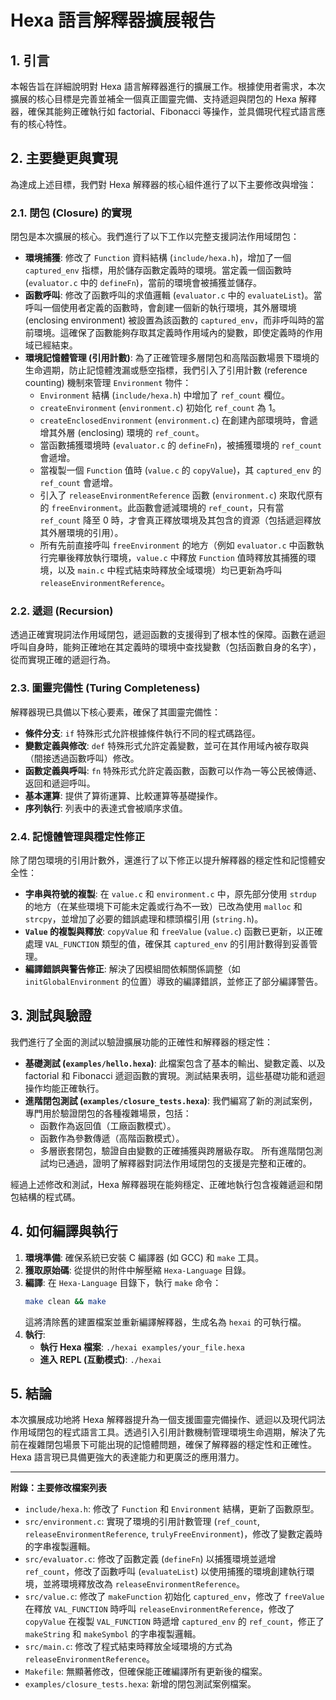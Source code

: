 # Hexa 語言解釋器擴展報告

## 1. 引言

本報告旨在詳細說明對 Hexa 語言解釋器進行的擴展工作。根據使用者需求，本次擴展的核心目標是完善並補全一個真正圖靈完備、支持遞迴與閉包的 Hexa 解釋器，確保其能夠正確執行如 factorial、Fibonacci 等操作，並具備現代程式語言應有的核心特性。

## 2. 主要變更與實現

為達成上述目標，我們對 Hexa 解釋器的核心組件進行了以下主要修改與增強：

### 2.1. 閉包 (Closure) 的實現

閉包是本次擴展的核心。我們進行了以下工作以完整支援詞法作用域閉包：

*   **環境捕獲**: 修改了 `Function` 資料結構 (`include/hexa.h`)，增加了一個 `captured_env` 指標，用於儲存函數定義時的環境。當定義一個函數時 (`evaluator.c` 中的 `defineFn`)，當前的環境會被捕獲並儲存。
*   **函數呼叫**: 修改了函數呼叫的求值邏輯 (`evaluator.c` 中的 `evaluateList`)。當呼叫一個使用者定義的函數時，會創建一個新的執行環境，其外層環境 (enclosing environment) 被設置為該函數的 `captured_env`，而非呼叫時的當前環境。這確保了函數能夠存取其定義時作用域內的變數，即使定義時的作用域已經結束。
*   **環境記憶體管理 (引用計數)**: 為了正確管理多層閉包和高階函數場景下環境的生命週期，防止記憶體洩漏或懸空指標，我們引入了引用計數 (reference counting) 機制來管理 `Environment` 物件：
    *   `Environment` 結構 (`include/hexa.h`) 中增加了 `ref_count` 欄位。
    *   `createEnvironment` (`environment.c`) 初始化 `ref_count` 為 1。
    *   `createEnclosedEnvironment` (`environment.c`) 在創建內部環境時，會遞增其外層 (enclosing) 環境的 `ref_count`。
    *   當函數捕獲環境時 (`evaluator.c` 的 `defineFn`)，被捕獲環境的 `ref_count` 會遞增。
    *   當複製一個 `Function` 值時 (`value.c` 的 `copyValue`)，其 `captured_env` 的 `ref_count` 會遞增。
    *   引入了 `releaseEnvironmentReference` 函數 (`environment.c`) 來取代原有的 `freeEnvironment`。此函數會遞減環境的 `ref_count`，只有當 `ref_count` 降至 0 時，才會真正釋放環境及其包含的資源（包括遞迴釋放其外層環境的引用）。
    *   所有先前直接呼叫 `freeEnvironment` 的地方（例如 `evaluator.c` 中函數執行完畢後釋放執行環境，`value.c` 中釋放 `Function` 值時釋放其捕獲的環境，以及 `main.c` 中程式結束時釋放全域環境）均已更新為呼叫 `releaseEnvironmentReference`。

### 2.2. 遞迴 (Recursion)

透過正確實現詞法作用域閉包，遞迴函數的支援得到了根本性的保障。函數在遞迴呼叫自身時，能夠正確地在其定義時的環境中查找變數（包括函數自身的名字），從而實現正確的遞迴行為。

### 2.3. 圖靈完備性 (Turing Completeness)

解釋器現已具備以下核心要素，確保了其圖靈完備性：

*   **條件分支**: `if` 特殊形式允許根據條件執行不同的程式碼路徑。
*   **變數定義與修改**: `def` 特殊形式允許定義變數，並可在其作用域內被存取與（間接透過函數呼叫）修改。
*   **函數定義與呼叫**: `fn` 特殊形式允許定義函數，函數可以作為一等公民被傳遞、返回和遞迴呼叫。
*   **基本運算**: 提供了算術運算、比較運算等基礎操作。
*   **序列執行**: 列表中的表達式會被順序求值。

### 2.4. 記憶體管理與穩定性修正

除了閉包環境的引用計數外，還進行了以下修正以提升解釋器的穩定性和記憶體安全性：

*   **字串與符號的複製**: 在 `value.c` 和 `environment.c` 中，原先部分使用 `strdup` 的地方（在某些環境下可能未定義或行為不一致）已改為使用 `malloc` 和 `strcpy`，並增加了必要的錯誤處理和標頭檔引用 (`string.h`)。
*   **`Value` 的複製與釋放**: `copyValue` 和 `freeValue` (`value.c`) 函數已更新，以正確處理 `VAL_FUNCTION` 類型的值，確保其 `captured_env` 的引用計數得到妥善管理。
*   **編譯錯誤與警告修正**: 解決了因模組間依賴關係調整（如 `initGlobalEnvironment` 的位置）導致的編譯錯誤，並修正了部分編譯警告。

## 3. 測試與驗證

我們進行了全面的測試以驗證擴展功能的正確性和解釋器的穩定性：

*   **基礎測試 (`examples/hello.hexa`)**: 此檔案包含了基本的輸出、變數定義、以及 factorial 和 Fibonacci 遞迴函數的實現。測試結果表明，這些基礎功能和遞迴操作均能正確執行。
*   **進階閉包測試 (`examples/closure_tests.hexa`)**: 我們編寫了新的測試案例，專門用於驗證閉包的各種複雜場景，包括：
    *   函數作為返回值（工廠函數模式）。
    *   函數作為參數傳遞（高階函數模式）。
    *   多層嵌套閉包，驗證自由變數的正確捕獲與跨層級存取。
    所有進階閉包測試均已通過，證明了解釋器對詞法作用域閉包的支援是完整和正確的。

經過上述修改和測試，Hexa 解釋器現在能夠穩定、正確地執行包含複雜遞迴和閉包結構的程式碼。

## 4. 如何編譯與執行

1.  **環境準備**: 確保系統已安裝 C 編譯器 (如 GCC) 和 `make` 工具。
2.  **獲取原始碼**: 從提供的附件中解壓縮 `Hexa-Language` 目錄。
3.  **編譯**: 在 `Hexa-Language` 目錄下，執行 `make` 命令：
    ```bash
    make clean && make
    ```
    這將清除舊的建置檔案並重新編譯解釋器，生成名為 `hexai` 的可執行檔。
4.  **執行**: 
    *   **執行 Hexa 檔案**: `./hexai examples/your_file.hexa`
    *   **進入 REPL (互動模式)**: `./hexai`

## 5. 結論

本次擴展成功地將 Hexa 解釋器提升為一個支援圖靈完備操作、遞迴以及現代詞法作用域閉包的程式語言工具。透過引入引用計數機制管理環境生命週期，解決了先前在複雜閉包場景下可能出現的記憶體問題，確保了解釋器的穩定性和正確性。Hexa 語言現已具備更強大的表達能力和更廣泛的應用潛力。

---

**附錄：主要修改檔案列表**

*   `include/hexa.h`: 修改了 `Function` 和 `Environment` 結構，更新了函數原型。
*   `src/environment.c`: 實現了環境的引用計數管理 (`ref_count`, `releaseEnvironmentReference`, `trulyFreeEnvironment`)，修改了變數定義時的字串複製邏輯。
*   `src/evaluator.c`: 修改了函數定義 (`defineFn`) 以捕獲環境並遞增 `ref_count`，修改了函數呼叫 (`evaluateList`) 以使用捕獲的環境創建執行環境，並將環境釋放改為 `releaseEnvironmentReference`。
*   `src/value.c`: 修改了 `makeFunction` 初始化 `captured_env`，修改了 `freeValue` 在釋放 `VAL_FUNCTION` 時呼叫 `releaseEnvironmentReference`，修改了 `copyValue` 在複製 `VAL_FUNCTION` 時遞增 `captured_env` 的 `ref_count`，修正了 `makeString` 和 `makeSymbol` 的字串複製邏輯。
*   `src/main.c`: 修改了程式結束時釋放全域環境的方式為 `releaseEnvironmentReference`。
*   `Makefile`: 無顯著修改，但確保能正確編譯所有更新後的檔案。
*   `examples/closure_tests.hexa`: 新增的閉包測試案例檔案。

